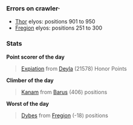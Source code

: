 ### Errors on crawler·
- [Thor](/#/ranking/Thor) elyos: positions 901 to 950
- [Fregion](/#/ranking/Fregion) elyos: positions 251 to 300


### Stats

**Point scorer of the day**
>[Expiation](/#/character/Deyla/1223309) from [Deyla](/#/ranking/Deyla)  (21578) Honor Points


**Climber of the day**
>[Kanam](/#/character/Barus/843669) from [Barus](/#/ranking/Barus)  (406) positions


**Worst of the day**
>[Dybes](/#/character/Fregion/1095) from [Fregion](/#/ranking/Fregion)  (-18) positions


